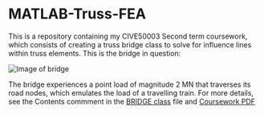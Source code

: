 # MATLAB-Truss-FEA
This is a repository containing my CIVE50003 Second term coursework, which consists of creating a truss bridge class to solve for influence lines within truss elements. This is the bridge in question:

![Image of bridge](https://github.com/majdyousof/MATLAB-Truss-FEA/assets/117210724/ca37ba1d-247e-4f9f-af74-074c1c05d2f5)

The bridge experiences a point load of magnitude 2 MN that traverses its road nodes, which emulates the load of a travelling train. For more details, see the Contents commment in the [BRIDGE class](BRIDGE.m) file and [Coursework PDF](FEA-bridge-coursework.pdf)
